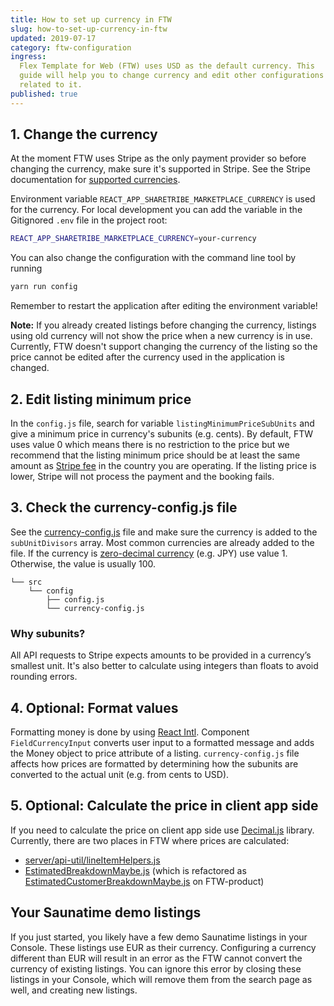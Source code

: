```yaml
---
title: How to set up currency in FTW
slug: how-to-set-up-currency-in-ftw
updated: 2019-07-17
category: ftw-configuration
ingress:
  Flex Template for Web (FTW) uses USD as the default currency. This
  guide will help you to change currency and edit other configurations
  related to it.
published: true
---
```


## 1. Change the currency

At the moment FTW uses Stripe as the only payment provider so before
changing the currency, make sure it's supported in Stripe. See the
Stripe documentation for
[supported currencies](https://stripe.com/docs/currencies).

Environment variable `REACT_APP_SHARETRIBE_MARKETPLACE_CURRENCY` is used
for the currency. For local development you can add the variable in the
Gitignored `.env` file in the project root:

```bash
REACT_APP_SHARETRIBE_MARKETPLACE_CURRENCY=your-currency
```

You can also change the configuration with the command line tool by
running

```bash
yarn run config
```

Remember to restart the application after editing the environment
variable!

**Note:** If you already created listings before changing the currency,
listings using old currency will not show the price when a new currency
is in use. Currently, FTW doesn't support changing the currency of the
listing so the price cannot be edited after the currency used in the
application is changed.

## 2. Edit listing minimum price

In the `config.js` file, search for variable
`listingMinimumPriceSubUnits` and give a minimum price in currency's
subunits (e.g. cents). By default, FTW uses value 0 which means there is
no restriction to the price but we recommend that the listing minimum
price should be at least the same amount as
[Stripe fee](https://stripe.com/docs/currencies#minimum-and-maximum-charge-amounts)
in the country you are operating. If the listing price is lower, Stripe
will not process the payment and the booking fails.

## 3. Check the currency-config.js file

See the
[currency-config.js](https://github.com/sharetribe/ftw-daily/blob/master/src/currency-config.js)
file and make sure the currency is added to the `subUnitDivisors` array.
Most common currencies are already added to the file. If the currency is
[zero-decimal currency](https://stripe.com/docs/currencies#zero-decimal)
(e.g. JPY) use value 1. Otherwise, the value is usually 100.

<extrainfo title="FTW-product has moved config files into a different location">

```shell
└── src
    └── config
        ├── config.js
        └── currency-config.js
```

</extrainfo>

### Why subunits?

All API requests to Stripe expects amounts to be provided in a
currency’s smallest unit. It's also better to calculate using integers
than floats to avoid rounding errors.

## 4. Optional: Format values

Formatting money is done by using
[React Intl](https://github.com/yahoo/react-intl). Component
`FieldCurrencyInput` converts user input to a formatted message and adds
the Money object to price attribute of a listing. `currency-config.js`
file affects how prices are formatted by determining how the subunits
are converted to the actual unit (e.g. from cents to USD).

## 5. Optional: Calculate the price in client app side

If you need to calculate the price on client app side use
[Decimal.js](https://github.com/MikeMcl/decimal.js/) library. Currently,
there are two places in FTW where prices are calculated:

- [server/api-util/lineItemHelpers.js](https://github.com/sharetribe/ftw-daily/blob/master/server/api-util/lineItemHelpers.js)
- [EstimatedBreakdownMaybe.js](https://github.com/sharetribe/flex-template-web/blob/master/src/forms/BookingDatesForm/EstimatedBreakdownMaybe.js)
  (which is refactored as
  [EstimatedCustomerBreakdownMaybe.js](https://github.com/sharetribe/flex-template-web/blob/master/src/components/OrderPanel/EstimatedCustomerBreakdownMaybe.js)
  on FTW-product)

## Your Saunatime demo listings

If you just started, you likely have a few demo Saunatime listings in
your Console. These listings use EUR as their currency. Configuring a
currency different than EUR will result in an error as the FTW cannot
convert the currency of existing listings. You can ignore this error by
closing these listings in your Console, which will remove them from the
search page as well, and creating new listings.
